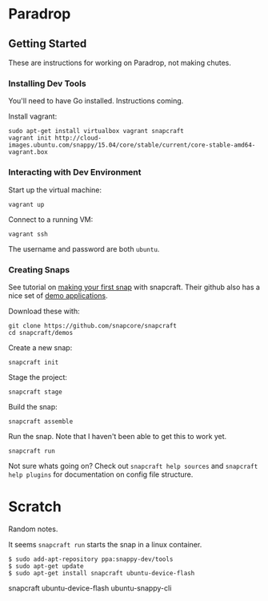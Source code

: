 # Paradrop

## Getting Started 

These are instructions for working on Paradrop, not making chutes. 

### Installing Dev Tools

You'll need to have Go installed. Instructions coming.

Install vagrant:

```
sudo apt-get install virtualbox vagrant snapcraft
vagrant init http://cloud-images.ubuntu.com/snappy/15.04/core/stable/current/core-stable-amd64-vagrant.box
```

### Interacting with Dev Environment

Start up the virtual machine: 

```
vagrant up
```

Connect to a running VM: 

```
vagrant ssh
```

The username and password are both `ubuntu`.


### Creating Snaps

See tutorial on [making your first snap](https://github.com/snapcore/snapcraft/blob/master/docs/your-first-snap.md) with snapcraft. Their github also has a nice set of [demo applications](https://github.com/snapcore/snapcraft/tree/master/demos).

Download these with:

```
git clone https://github.com/snapcore/snapcraft
cd snapcraft/demos
```

Create a new snap: 

```
snapcraft init
```

Stage the project:

```
snapcraft stage
```

Build the snap: 

```
snapcraft assemble
```

Run the snap. Note that I haven't been able to get this to work yet.

```
snapcraft run
```

Not sure whats going on? Check out `snapcraft help sources` and `snapcraft help plugins` for documentation on config file structure.

# Scratch

Random notes.

It seems `snapcraft run` starts the snap in a linux container.

```
$ sudo add-apt-repository ppa:snappy-dev/tools
$ sudo apt-get update
$ sudo apt-get install snapcraft ubuntu-device-flash
```

snapcraft ubuntu-device-flash ubuntu-snappy-cli